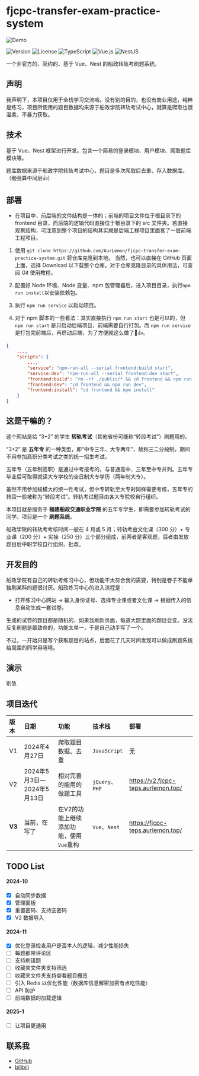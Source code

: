 # fjcpc-transfer-exam-practice-system

![Demo](https://s2.loli.net/2024/10/26/AH7LoKVgkNWPJzq.jpg)

![Version](https://img.shields.io/badge/Beta-3.0-yellow) ![License](https://img.shields.io/badge/license-MIT-blue) ![TypeScript](https://img.shields.io/badge/TypeScript-007ACC?logo=typescript&logoColor=white) ![Vue.js](https://img.shields.io/badge/Vue.js%203-4FC08D?logo=vue.js&logoColor=white) ![NestJS](https://img.shields.io/badge/NestJS-E0234E?logo=nestjs&logoColor=white)

一个非官方的、简约的、基于 Vue、Nest 的船政转轨考刷题系统。

## 声明

我声明下，本项目仅用于全栈学习交流哈。没有别的目的，也没有商业用途，纯粹是练习，项目所使用的题目数据均来源于船政学院转轨考试中心，就算是爬取也很温柔，不暴力获取。

## 技术

基于 Vue、Nest 框架进行开发。包含一个简易的登录模块、用户模块、爬取题库模块等。

题库数据来源于船政学院转轨考试中心，题目是多次爬取后去重、存入数据库。（勉强算中间层👍）

## 部署

- 在项目中，前后端的文件结构是一体的；前端的项目文件位于根目录下的 frontend 目录，而后端的逻辑代码直接位于根目录下的 src 文件夹。若直接观察结构，可注意到整个项目的结构其实就是后端工程项目里面套了一层前端工程项目。

1. 使用 `git clone https://github.com/AurLemon/fjcpc-transfer-exam-practice-system.git` 将仓库克隆到本地。
   当然，也可以直接在 GitHub 页面上面，选择 Download 以下载整个仓库。对于仓库克隆目录的具体用法，可查阅 Git 使用教程。

2. 配置好 Node 环境、Node 变量、npm 包管理器后，进入项目目录，执行`npm run install`以安装依赖包。

3. 执行 `npm run service` 以启动项目。

4. 对于 npm 脚本的一些看法：其实直接执行 `npm run start` 也是可以的，但 `npm run start` 是只启动后端项目，前端需要自行打包。而 `npm run service` 是打包完前端后，再启动后端，为了方便就这么做了🤝👍。

```json
{
    ...,
    "scripts": {
        ...,
        "service": "npm-run-all --serial frontend:build start",
        "service:dev": "npm-run-all --serial frontend:dev start",
        "frontend:build": "rm -rf ./public/* && cd frontend && npm run build",
        "frontend:dev": "cd frontend && npm run dev",
        "frontend:install": "cd frontend && npm install"
    }
}
```

## 这是干嘛的？

这个网站是给 “3+2” 的学生 **转轨考试**（其他省份可能称“转段考试”）刷题用的。

“3+2” 是 **五年专** 的一种类型，即“中专三年、大专两年”，故称三二分段制，期间不用参加高职分类考试之类的统一招生考试。

五年专（五年制高职）是通过中考报考的，与普通高中、三年至中专并列。五年专毕业后可取得就读大专学校的全日制大专学历（两年制大专）。

虽然不用参加规模大的统一性考试，但中专转轨至大专时同样需要考核，五年专的转段一般被称为“转段考试”。转轨考试题目由各大专院校自行组织。

本项目就是服务于 **福建船政交通职业学院** 的五年专学生，即需要参加转轨考试的同学。项目是一个 **刷题系统**。

船政学院的转轨考考核时间一般在 4 月或 5 月；转轨考由文化课（300 分）+ 专业课（200 分）+ 实操（250 分）三个部分组成，前两者是客观题，后者由发放题目后中职学校自行组织、批改。

## 开发目的

船政学院有自己的转轨考练习中心，但功能不太符合我的需要，特别是卷子不能单独刷某科的题很讨厌。船政练习中心的进入流程是：

- 打开练习中心网站 → 输入身份证号、选择专业课或者文化课 → 根据传入的信息自动生成一套试卷。

生成的试卷的题目都是随机的，如果我刷新页面，每道大题里面的题目会变。没法反复刷题是最致命的，功能太单一，于是自己动手写了一个。

不过，一开始只是写个获取题目的站点，后面花了几天时间发现可以做成刷题系统给周围的同学用嘻嘻。

## 演示

别急

## 项目迭代

| 版本   | 日期                       | 功能                                    | 技术栈          | 部署                                |
| :----- | :------------------------- | :-------------------------------------- | :-------------- | :---------------------------------- |
| V1     | 2024年4月27日              | 爬取题目数据、去重                      | `JavaScript`    | 无                                  |
| V2     | 2024年5月3日—2024年5月13日 | 相对完善的能用的做题工具                | `jQuery`、`PHP` | https://v2.fjcpc-teps.aurlemon.top/ |
| **V3** | 当前，在写了               | 在V2的功能上继续添加功能，使用`Vue`重构 | `Vue`、`Nest`   | https://fjcpc-teps.aurlemon.top/    |

## TODO List

#### 2024-10

- [x] 自动同步数据
- [x] 管理面板
- [x] 重置密码、支持空密码
- [x] V2 数据导入

#### 2024-11

- [x] 优化登录检查用户是否本人的逻辑，减少性能损失
- [ ] 每题都带评论区
- [ ] 支持刷错题
- [ ] 收藏夹文件夹支持筛选
- [ ] 收藏夹文件夹支持查看题目概览
- [ ] 引入 Redis 以优化性能（数据库信息解密加密有点吃性能）
- [ ] API 防护
- [ ] 前端数据的加载逻辑

#### 2025-1

- [ ] 让项目更通用

## 联系我

- [GitHub](https://github.com/AurLemon)
- [bilibili](https://space.bilibili.com/204271518)
